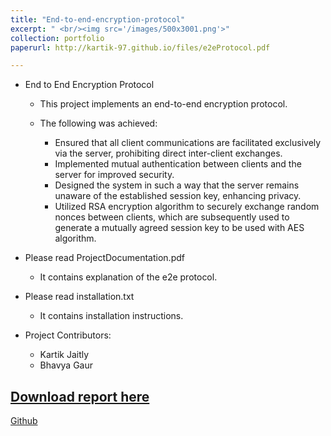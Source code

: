 ```yaml
---
title: "End-to-end-encryption-protocol"
excerpt: " <br/><img src='/images/500x3001.png'>"
collection: portfolio
paperurl: http://kartik-97.github.io/files/e2eProtocol.pdf

---
```


* End to End Encryption Protocol

    * This project implements an end-to-end encryption protocol.

    * The following was achieved:

        *  Ensured that all client communications are facilitated exclusively via the server, prohibiting direct inter-client exchanges.
        *   Implemented mutual authentication between clients and the server for improved security.
        *   Designed the system in such a way that the server remains unaware of the established session key, enhancing privacy.
        *   Utilized RSA encryption algorithm to securely exchange random nonces between clients, which are subsequently used to generate a mutually agreed session key to be used with AES algorithm.

* Please read ProjectDocumentation.pdf

    * It contains explanation of the e2e protocol.
* Please read installation.txt

    * It contains installation instructions.
* Project Contributors:
    * Kartik Jaitly 
    * Bhavya Gaur

[Download report here](http://kartik-97.github.io/files/e2eProtocol.pdf)
---
[Github](https://github.com/kartik-97/end-to-end-encryption-protocol/tree/main)
